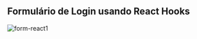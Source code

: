 ## Formulário de Login usando React Hooks

![form-react1](https://user-images.githubusercontent.com/22102668/75065798-4e2d3780-54c8-11ea-94d9-6bdc990e8bb1.png)

